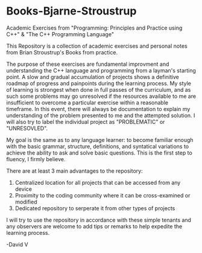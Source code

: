 # Books-Bjarne-Stroustrup
Academic Exercises from "Programming: Principles and Practice using C++" &amp; "The C++ Programming Language"

This Repository is a collection of academic exercises and personal notes from Brian Stroustrup's Books from practice. 

The purpose of these exercises are fundamental improvment and understanding the C++ language and programming from a layman's
starting point. A slow and gradual accumulation of projects shows a definitive roadmap of progress and painpoints during the
learning process. My style of learning is strongest when done in full passes of the curriculum, and as such some problems may go 
unresolved if the resources available to me are insufficient to overcome a particular exercise within a reasonable timeframe.
In this event, there will always be documentation to explain my understanding of the problem presented to me and the attempted
solution. I will also try to label the individual project as "PROBLEMATIC" or "UNRESOVLED".

My goal is the same as to any language learner: to become familiar enough with the basic grammar, structure, definitions, and
syntatical variations to achieve the ability to ask and solve basic questions. This is the first step to fluency, I firmly believe.


 There are at least 3 main advantages to the repository:

 1. Centralized location for all projects that can be accessed from any device
 2. Proximity to the coding community where it can be cross-examined or modified
 3. Dedicated repository to serperate it from other types of projects

I will try to use the repository in accordance with these simple tenants and any observers are welcome to add tips
or remarks to help expedite the learning process.

-David V
